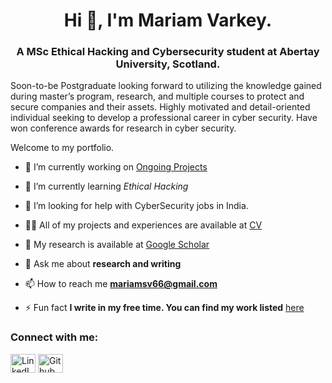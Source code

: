 <!-- Generated using https://rahuldkjain.github.io/gh-profile-readme-generator/ -->


<h1 align="center">Hi 👋, I'm Mariam Varkey. </h1>
<h3 align="center">A MSc Ethical Hacking and Cybersecurity student at Abertay University, Scotland.</h3>

Soon-to-be Postgraduate looking forward to utilizing the knowledge gained during master’s program, research, and multiple courses to protect and secure companies and their assets. Highly motivated and detail-oriented individual seeking to develop a professional career in cyber security. Have won conference awards for research in cyber security.

Welcome to my portfolio.

- 🔭 I’m currently working on [Ongoing Projects](https://fresherfries.github.io/ongoing)

- 🌱 I’m currently learning *Ethical Hacking*

- 🤝 I’m looking for help with CyberSecurity jobs in India. 

- 👨‍💻 All of my projects and experiences are available at [CV](https://fresherfries.github.io/CV)

- 📝 My research is available at [Google Scholar](https://scholar.google.com/citations?user=-2kW0fUAAAAJ&hl=en)

- 💬 Ask me about **research and writing**

- 📫 How to reach me **mariamsv66@gmail.com**

- ⚡ Fun fact **I write in my free time. You can find my work listed** [here](https://fresherfries.github.io/CV-writing)

<h3 align="left">Connect with me:</h3>
<p align="left">
<a href="https://www.linkedin.com/in/mariam-varkey/" target="blank"><img align="center" src="https://raw.githubusercontent.com/rahuldkjain/github-profile-readme-generator/master/src/images/icons/Social/linked-in-alt.svg" alt="LinkedIn_Link" height="30" width="40" /></a>
<a href="https://github.com/fresherfries" target="blank"><img align="center" src="https://raw.githubusercontent.com/rahuldkjain/github-profile-readme-generator/master/src/images/icons/Social/github.svg" alt="Github_Link" height="30" width="40" /></a>
</p>